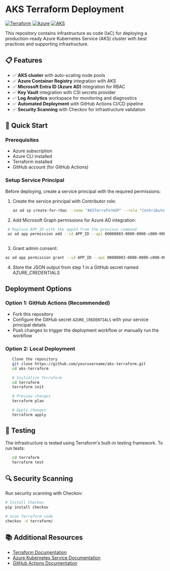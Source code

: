 # AKS Terraform Deployment

[![Terraform](https://img.shields.io/badge/terraform-%235835CC.svg?style=for-the-badge&logo=terraform&logoColor=white)](https://www.terraform.io/)
[![Azure](https://img.shields.io/badge/azure-%230072C6.svg?style=for-the-badge&logo=microsoftazure&logoColor=white)](https://azure.microsoft.com/)
[![AKS](https://img.shields.io/badge/AKS-Kubernetes-blue?style=for-the-badge&logo=kubernetes&logoColor=white)](https://azure.microsoft.com/en-us/products/kubernetes-service)

This repository contains infrastructure as code (IaC) for deploying a production-ready Azure Kubernetes Service (AKS) cluster with best practices and supporting infrastructure.

## 📋 Features

- ✅ **AKS cluster** with auto-scaling node pools
- ✅ **Azure Container Registry** integration with AKS
- ✅ **Microsoft Entra ID (Azure AD)** integration for RBAC
- ✅ **Key Vault** integration with CSI secrets provider
- ✅ **Log Analytics** workspace for monitoring and diagnostics
- ✅ **Automated Deployment** with GitHub Actions CI/CD pipeline
- ✅ **Security Scanning** with Checkov for infrastructure validation

## 🚀 Quick Start

### Prerequisites

- Azure subscription
- Azure CLI installed
- Terraform installed
- GitHub account (for GitHub Actions)

### Setup Service Principal

Before deploying, create a service principal with the required permissions:

1. Create the service principal with Contributor role:

   ```sh
   az ad sp create-for-rbac --name "AKSTerraformSP" --role "Contributor" --scopes /subscriptions/YOUR_SUB_ID
   
   ```
2. Add Microsoft Graph permissions for Azure AD integration:

  ```sh
   # Replace APP_ID with the appId from the previous command
   az ad app permission add --id APP_ID --api 00000003-0000-0000-c000-000000000000 --api-permissions 5b567255-7703-4780-807c-7be8301ae99b=Role
   
   ```
3. Grant admin consent:

```sh
az ad app permission grant --id APP_ID --api 00000003-0000-0000-c000-000000000000

```

4. Store the JSON output from step 1 in a GitHub secret named AZURE_CREDENTIALS


## Deployment Options

### Option 1: GitHub Actions (Recommended)

- Fork this repository
- Configure the GitHub secret `AZURE_CREDENTIALS` with your service principal details
- Push changes to trigger the deployment workflow or manually run the workflow

### Option 2: Local Deployment

```sh 
   Clone the repository
   git clone https://github.com/yourusername/aks-terraform.git
   cd aks-terraform

   # Initialize Terraform
   cd terraform
   terraform init

   # Preview changes
   terraform plan

   # Apply changes
   terraform apply

```

## 🧪 Testing

The infrastructure is tested using Terraform's built-in testing framework. To run tests:

```sh
   cd terraform
   terraform test
```

## 🔍 Security Scanning
Run security scanning with Checkov:

```sh
# Install Checkov
pip install checkov

# Scan Terraform code
checkov -d terraform/

```


## 📚 Additional Resources

- [Terraform Documentation](https://developer.hashicorp.com/terraform/docs)
- [Azure Kubernetes Service Documentation](https://learn.microsoft.com/en-us/azure/aks/)
- [GitHub Actions Documentation](https://docs.github.com/en/actions)